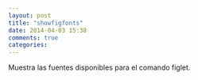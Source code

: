```yaml
---
layout: post
title: "showfigfonts"
date: 2014-04-03 15:38
comments: true
categories: 
---
```

Muestra las fuentes disponibles para el comando figlet.

